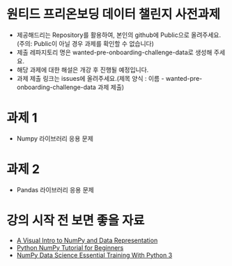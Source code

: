 # 원티드 프리온보딩 데이터 챌린지 사전과제

- 제공해드리는 Repository를 활용하여, 본인의 github에 Public으로 올려주세요. (주의: Public이 아닐 경우 과제를 확인할 수 없습니다)
- 제출 레파지토리 명은 wanted-pre-onboarding-challenge-data로 생성해 주세요.
- 해당 과제에 대한 해설은 개강 후 진행될 예정입니다.
- 과제 제출 링크는 issues에 올려주세요.(제목 양식 : 이름 - wanted-pre-onboarding-challenge-data 과제 제출)


# 과제 1
- Numpy 라이브러리 응용 문제

# 과제 2
- Pandas 라이브러리 응용 문제


# 강의 시작 전 보면 좋을 자료
- [A Visual Intro to NumPy and Data Representation](http://jalammar.github.io/visual-numpy/)
- [Python NumPy Tutorial for Beginners](https://www.youtube.com/watch?v=QUT1VHiLmmI)
- [NumPy Data Science Essential Training With Python 3](https://www.youtube.com/playlist?list=PLZ7s-Z1aAtmIRpnGQGMTvV3AGdDK37d2b)
